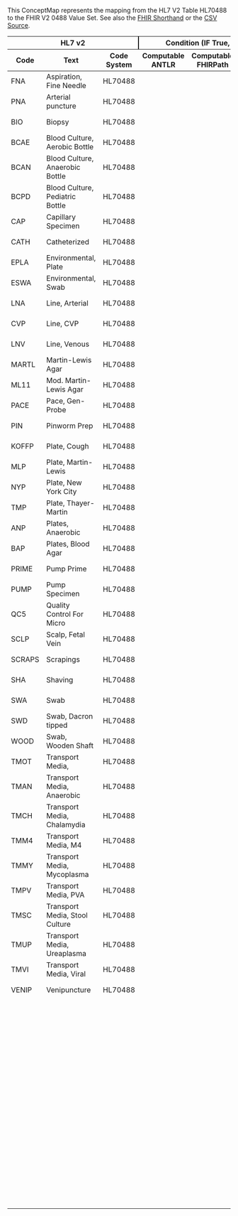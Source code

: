 
This ConceptMap represents the mapping from the HL7 V2 Table HL70488 to the FHIR V2 0488 Value Set. See also the <a href='https://github.com/HL7/v2-to-fhir/blob/master/tank/Table HL70488 to V2 0488.fsh'>FHIR Shorthand</a> or the <a href='https://github.com/HL7/v2-to-fhir/blob/master/mappings/codesystems/HL7 Concept Map_ SpecimenCollectionMethod - Sheet1.csv'>CSV Source</a>.
<table class='grid'><thead>
<tr><th colspan='3' style='border-right: 2px solid black;'>HL7 v2</th><th colspan='3' style='border-right: 2px solid black;'>Condition (IF True, args)</th><th colspan='4'>HL7 FHIR</th><th rowspan='2'>Comments</th></tr>
<tr><th>Code</th><th>Text</th><th>Code System</th><th>Computable ANTLR</th><th>Computable FHIRPath</th><th>Narrative</th><th>Code</th><th>Proposed Extension</th><th>Display</th><th>Code System</th></tr></thead>
<tbody>
<tr><td>FNA</td><td>Aspiration, Fine Needle</td><td style='border-right: 2px'>HL70488</td><td style='border-right: 2px'></td><td style='border-right: 2px'></td><td style='border-right: 2px'></td><td>FNA</td><td style='border-right: 2px'></td><td>Aspiration, Fine Needle</td><td><a href='https://hl7.org/fhir/R4/v2/0488/index.html'>http://terminology.hl7.org/CodeSystem/v2-0488</a></td><td style='border-right: 2px'></td></tr>
<tr><td>PNA</td><td>Arterial puncture</td><td style='border-right: 2px'>HL70488</td><td style='border-right: 2px'></td><td style='border-right: 2px'></td><td style='border-right: 2px'></td><td>PNA</td><td style='border-right: 2px'></td><td>Arterial puncture</td><td><a href='https://hl7.org/fhir/R4/v2/0488/index.html'>http://terminology.hl7.org/CodeSystem/v2-0488</a></td><td style='border-right: 2px'></td></tr>
<tr><td>BIO</td><td>Biopsy</td><td style='border-right: 2px'>HL70488</td><td style='border-right: 2px'></td><td style='border-right: 2px'></td><td style='border-right: 2px'></td><td>129314006</td><td style='border-right: 2px'></td><td>Biopsy - action</td><td><a href='http://snomed.info/sct'>http://snomed.info/sct</a></td><td style='border-right: 2px'></td></tr>
<tr><td>BCAE</td><td>Blood Culture, Aerobic Bottle</td><td style='border-right: 2px'>HL70488</td><td style='border-right: 2px'></td><td style='border-right: 2px'></td><td style='border-right: 2px'></td><td>BCAE</td><td style='border-right: 2px'></td><td>Blood Culture, Aerobic Bottle</td><td><a href='https://hl7.org/fhir/R4/v2/0488/index.html'>http://terminology.hl7.org/CodeSystem/v2-0488</a></td><td style='border-right: 2px'></td></tr>
<tr><td>BCAN</td><td>Blood Culture, Anaerobic Bottle</td><td style='border-right: 2px'>HL70488</td><td style='border-right: 2px'></td><td style='border-right: 2px'></td><td style='border-right: 2px'></td><td>BCAN</td><td style='border-right: 2px'></td><td>Blood Culture, Anaerobic Bottle</td><td><a href='https://hl7.org/fhir/R4/v2/0488/index.html'>http://terminology.hl7.org/CodeSystem/v2-0488</a></td><td style='border-right: 2px'></td></tr>
<tr><td>BCPD</td><td>Blood Culture, Pediatric Bottle</td><td style='border-right: 2px'>HL70488</td><td style='border-right: 2px'></td><td style='border-right: 2px'></td><td style='border-right: 2px'></td><td>BCPD</td><td style='border-right: 2px'></td><td>Blood Culture, Pediatric Bottle</td><td><a href='https://hl7.org/fhir/R4/v2/0488/index.html'>http://terminology.hl7.org/CodeSystem/v2-0488</a></td><td style='border-right: 2px'></td></tr>
<tr><td>CAP</td><td>Capillary Specimen</td><td style='border-right: 2px'>HL70488</td><td style='border-right: 2px'></td><td style='border-right: 2px'></td><td style='border-right: 2px'></td><td>CAP</td><td style='border-right: 2px'></td><td>Capillary Specimen</td><td><a href='https://hl7.org/fhir/R4/v2/0488/index.html'>http://terminology.hl7.org/CodeSystem/v2-0488</a></td><td style='border-right: 2px'></td></tr>
<tr><td>CATH</td><td>Catheterized</td><td style='border-right: 2px'>HL70488</td><td style='border-right: 2px'></td><td style='border-right: 2px'></td><td style='border-right: 2px'></td><td>CATH</td><td style='border-right: 2px'></td><td>Catheterized</td><td><a href='https://hl7.org/fhir/R4/v2/0488/index.html'>http://terminology.hl7.org/CodeSystem/v2-0488</a></td><td style='border-right: 2px'></td></tr>
<tr><td>EPLA</td><td>Environmental, Plate</td><td style='border-right: 2px'>HL70488</td><td style='border-right: 2px'></td><td style='border-right: 2px'></td><td style='border-right: 2px'></td><td>EPLA</td><td style='border-right: 2px'></td><td>Environmental, Plate</td><td><a href='https://hl7.org/fhir/R4/v2/0488/index.html'>http://terminology.hl7.org/CodeSystem/v2-0488</a></td><td style='border-right: 2px'></td></tr>
<tr><td>ESWA</td><td>Environmental, Swab</td><td style='border-right: 2px'>HL70488</td><td style='border-right: 2px'></td><td style='border-right: 2px'></td><td style='border-right: 2px'></td><td>ESWA</td><td style='border-right: 2px'></td><td>Environmental, Swab</td><td><a href='https://hl7.org/fhir/R4/v2/0488/index.html'>http://terminology.hl7.org/CodeSystem/v2-0488</a></td><td style='border-right: 2px'></td></tr>
<tr><td>LNA</td><td>Line, Arterial</td><td style='border-right: 2px'>HL70488</td><td style='border-right: 2px'></td><td style='border-right: 2px'></td><td style='border-right: 2px'></td><td>LNA</td><td style='border-right: 2px'></td><td>Line, Arterial</td><td><a href='https://hl7.org/fhir/R4/v2/0488/index.html'>http://terminology.hl7.org/CodeSystem/v2-0488</a></td><td style='border-right: 2px'></td></tr>
<tr><td>CVP</td><td>Line, CVP</td><td style='border-right: 2px'>HL70488</td><td style='border-right: 2px'></td><td style='border-right: 2px'></td><td style='border-right: 2px'></td><td>CVP</td><td style='border-right: 2px'></td><td>Line, CVP</td><td><a href='https://hl7.org/fhir/R4/v2/0488/index.html'>http://terminology.hl7.org/CodeSystem/v2-0488</a></td><td style='border-right: 2px'></td></tr>
<tr><td>LNV</td><td>Line, Venous</td><td style='border-right: 2px'>HL70488</td><td style='border-right: 2px'></td><td style='border-right: 2px'></td><td style='border-right: 2px'></td><td>LNV</td><td style='border-right: 2px'></td><td>Line, Venous</td><td><a href='https://hl7.org/fhir/R4/v2/0488/index.html'>http://terminology.hl7.org/CodeSystem/v2-0488</a></td><td style='border-right: 2px'></td></tr>
<tr><td>MARTL</td><td>Martin-Lewis Agar</td><td style='border-right: 2px'>HL70488</td><td style='border-right: 2px'></td><td style='border-right: 2px'></td><td style='border-right: 2px'></td><td>MARTL</td><td style='border-right: 2px'></td><td>Martin-Lewis Agar</td><td><a href='https://hl7.org/fhir/R4/v2/0488/index.html'>http://terminology.hl7.org/CodeSystem/v2-0488</a></td><td style='border-right: 2px'></td></tr>
<tr><td>ML11</td><td>Mod. Martin-Lewis Agar</td><td style='border-right: 2px'>HL70488</td><td style='border-right: 2px'></td><td style='border-right: 2px'></td><td style='border-right: 2px'></td><td>ML11</td><td style='border-right: 2px'></td><td>Mod. Martin-Lewis Agar</td><td><a href='https://hl7.org/fhir/R4/v2/0488/index.html'>http://terminology.hl7.org/CodeSystem/v2-0488</a></td><td style='border-right: 2px'></td></tr>
<tr><td>PACE</td><td>Pace, Gen-Probe</td><td style='border-right: 2px'>HL70488</td><td style='border-right: 2px'></td><td style='border-right: 2px'></td><td style='border-right: 2px'></td><td>PACE</td><td style='border-right: 2px'></td><td>Pace, Gen-Probe</td><td><a href='https://hl7.org/fhir/R4/v2/0488/index.html'>http://terminology.hl7.org/CodeSystem/v2-0488</a></td><td style='border-right: 2px'></td></tr>
<tr><td>PIN</td><td>Pinworm Prep</td><td style='border-right: 2px'>HL70488</td><td style='border-right: 2px'></td><td style='border-right: 2px'></td><td style='border-right: 2px'></td><td>PIN</td><td style='border-right: 2px'></td><td>Pinworm Prep</td><td><a href='https://hl7.org/fhir/R4/v2/0488/index.html'>http://terminology.hl7.org/CodeSystem/v2-0488</a></td><td style='border-right: 2px'></td></tr>
<tr><td>KOFFP</td><td>Plate, Cough</td><td style='border-right: 2px'>HL70488</td><td style='border-right: 2px'></td><td style='border-right: 2px'></td><td style='border-right: 2px'></td><td>KOFFP</td><td style='border-right: 2px'></td><td>Plate, Cough</td><td><a href='https://hl7.org/fhir/R4/v2/0488/index.html'>http://terminology.hl7.org/CodeSystem/v2-0488</a></td><td style='border-right: 2px'></td></tr>
<tr><td>MLP</td><td>Plate, Martin-Lewis</td><td style='border-right: 2px'>HL70488</td><td style='border-right: 2px'></td><td style='border-right: 2px'></td><td style='border-right: 2px'></td><td>MLP</td><td style='border-right: 2px'></td><td>Plate, Martin-Lewis</td><td><a href='https://hl7.org/fhir/R4/v2/0488/index.html'>http://terminology.hl7.org/CodeSystem/v2-0488</a></td><td style='border-right: 2px'></td></tr>
<tr><td>NYP</td><td>Plate, New York City</td><td style='border-right: 2px'>HL70488</td><td style='border-right: 2px'></td><td style='border-right: 2px'></td><td style='border-right: 2px'></td><td>NYP</td><td style='border-right: 2px'></td><td>Plate, New York City</td><td><a href='https://hl7.org/fhir/R4/v2/0488/index.html'>http://terminology.hl7.org/CodeSystem/v2-0488</a></td><td style='border-right: 2px'></td></tr>
<tr><td>TMP</td><td>Plate, Thayer-Martin</td><td style='border-right: 2px'>HL70488</td><td style='border-right: 2px'></td><td style='border-right: 2px'></td><td style='border-right: 2px'></td><td>TMP</td><td style='border-right: 2px'></td><td>Plate, Thayer-Martin</td><td><a href='https://hl7.org/fhir/R4/v2/0488/index.html'>http://terminology.hl7.org/CodeSystem/v2-0488</a></td><td style='border-right: 2px'></td></tr>
<tr><td>ANP</td><td>Plates, Anaerobic</td><td style='border-right: 2px'>HL70488</td><td style='border-right: 2px'></td><td style='border-right: 2px'></td><td style='border-right: 2px'></td><td>ANP</td><td style='border-right: 2px'></td><td>Plates, Anaerobic</td><td><a href='https://hl7.org/fhir/R4/v2/0488/index.html'>http://terminology.hl7.org/CodeSystem/v2-0488</a></td><td style='border-right: 2px'></td></tr>
<tr><td>BAP</td><td>Plates, Blood Agar</td><td style='border-right: 2px'>HL70488</td><td style='border-right: 2px'></td><td style='border-right: 2px'></td><td style='border-right: 2px'></td><td>BAP</td><td style='border-right: 2px'></td><td>Plates, Blood Agar</td><td><a href='https://hl7.org/fhir/R4/v2/0488/index.html'>http://terminology.hl7.org/CodeSystem/v2-0488</a></td><td style='border-right: 2px'></td></tr>
<tr><td>PRIME</td><td>Pump Prime</td><td style='border-right: 2px'>HL70488</td><td style='border-right: 2px'></td><td style='border-right: 2px'></td><td style='border-right: 2px'></td><td>PRIME</td><td style='border-right: 2px'></td><td>Pump Prime</td><td><a href='https://hl7.org/fhir/R4/v2/0488/index.html'>http://terminology.hl7.org/CodeSystem/v2-0488</a></td><td style='border-right: 2px'></td></tr>
<tr><td>PUMP</td><td>Pump Specimen</td><td style='border-right: 2px'>HL70488</td><td style='border-right: 2px'></td><td style='border-right: 2px'></td><td style='border-right: 2px'></td><td>PUMP</td><td style='border-right: 2px'></td><td>Pump Specimen</td><td><a href='https://hl7.org/fhir/R4/v2/0488/index.html'>http://terminology.hl7.org/CodeSystem/v2-0488</a></td><td style='border-right: 2px'></td></tr>
<tr><td>QC5</td><td>Quality Control For Micro</td><td style='border-right: 2px'>HL70488</td><td style='border-right: 2px'></td><td style='border-right: 2px'></td><td style='border-right: 2px'></td><td>QC5</td><td style='border-right: 2px'></td><td>Quality Control For Micro</td><td><a href='https://hl7.org/fhir/R4/v2/0488/index.html'>http://terminology.hl7.org/CodeSystem/v2-0488</a></td><td style='border-right: 2px'></td></tr>
<tr><td>SCLP</td><td>Scalp, Fetal Vein</td><td style='border-right: 2px'>HL70488</td><td style='border-right: 2px'></td><td style='border-right: 2px'></td><td style='border-right: 2px'></td><td>SCLP</td><td style='border-right: 2px'></td><td>Scalp, Fetal Vein</td><td><a href='https://hl7.org/fhir/R4/v2/0488/index.html'>http://terminology.hl7.org/CodeSystem/v2-0488</a></td><td style='border-right: 2px'></td></tr>
<tr><td>SCRAPS</td><td>Scrapings</td><td style='border-right: 2px'>HL70488</td><td style='border-right: 2px'></td><td style='border-right: 2px'></td><td style='border-right: 2px'></td><td>129323009</td><td style='border-right: 2px'></td><td>Scraping - action</td><td><a href='http://snomed.info/sct'>http://snomed.info/sct</a></td><td style='border-right: 2px'></td></tr>
<tr><td>SHA</td><td>Shaving</td><td style='border-right: 2px'>HL70488</td><td style='border-right: 2px'></td><td style='border-right: 2px'></td><td style='border-right: 2px'></td><td>SHA</td><td style='border-right: 2px'></td><td>Shaving</td><td><a href='https://hl7.org/fhir/R4/v2/0488/index.html'>http://terminology.hl7.org/CodeSystem/v2-0488</a></td><td style='border-right: 2px'></td></tr>
<tr><td>SWA</td><td>Swab</td><td style='border-right: 2px'>HL70488</td><td style='border-right: 2px'></td><td style='border-right: 2px'></td><td style='border-right: 2px'></td><td>SWA</td><td style='border-right: 2px'></td><td>Swab</td><td><a href='https://hl7.org/fhir/R4/v2/0488/index.html'>http://terminology.hl7.org/CodeSystem/v2-0488</a></td><td style='border-right: 2px'></td></tr>
<tr><td>SWD</td><td>Swab, Dacron tipped</td><td style='border-right: 2px'>HL70488</td><td style='border-right: 2px'></td><td style='border-right: 2px'></td><td style='border-right: 2px'></td><td>SWD</td><td style='border-right: 2px'></td><td>Swab, Dacron tipped</td><td><a href='https://hl7.org/fhir/R4/v2/0488/index.html'>http://terminology.hl7.org/CodeSystem/v2-0488</a></td><td style='border-right: 2px'></td></tr>
<tr><td>WOOD</td><td>Swab, Wooden Shaft</td><td style='border-right: 2px'>HL70488</td><td style='border-right: 2px'></td><td style='border-right: 2px'></td><td style='border-right: 2px'></td><td>WOOD</td><td style='border-right: 2px'></td><td>Swab, Wooden Shaft</td><td><a href='https://hl7.org/fhir/R4/v2/0488/index.html'>http://terminology.hl7.org/CodeSystem/v2-0488</a></td><td style='border-right: 2px'></td></tr>
<tr><td>TMOT</td><td>Transport Media,</td><td style='border-right: 2px'>HL70488</td><td style='border-right: 2px'></td><td style='border-right: 2px'></td><td style='border-right: 2px'></td><td>TMOT</td><td style='border-right: 2px'></td><td>Transport Media,</td><td><a href='https://hl7.org/fhir/R4/v2/0488/index.html'>http://terminology.hl7.org/CodeSystem/v2-0488</a></td><td style='border-right: 2px'></td></tr>
<tr><td>TMAN</td><td>Transport Media, Anaerobic</td><td style='border-right: 2px'>HL70488</td><td style='border-right: 2px'></td><td style='border-right: 2px'></td><td style='border-right: 2px'></td><td>TMAN</td><td style='border-right: 2px'></td><td>Transport Media, Anaerobic</td><td><a href='https://hl7.org/fhir/R4/v2/0488/index.html'>http://terminology.hl7.org/CodeSystem/v2-0488</a></td><td style='border-right: 2px'></td></tr>
<tr><td>TMCH</td><td>Transport Media, Chalamydia</td><td style='border-right: 2px'>HL70488</td><td style='border-right: 2px'></td><td style='border-right: 2px'></td><td style='border-right: 2px'></td><td>TMCH</td><td style='border-right: 2px'></td><td>Transport Media, Chalamydia</td><td><a href='https://hl7.org/fhir/R4/v2/0488/index.html'>http://terminology.hl7.org/CodeSystem/v2-0488</a></td><td style='border-right: 2px'></td></tr>
<tr><td>TMM4</td><td>Transport Media, M4</td><td style='border-right: 2px'>HL70488</td><td style='border-right: 2px'></td><td style='border-right: 2px'></td><td style='border-right: 2px'></td><td>TMM4</td><td style='border-right: 2px'></td><td>Transport Media, M4</td><td><a href='https://hl7.org/fhir/R4/v2/0488/index.html'>http://terminology.hl7.org/CodeSystem/v2-0488</a></td><td style='border-right: 2px'></td></tr>
<tr><td>TMMY</td><td>Transport Media, Mycoplasma</td><td style='border-right: 2px'>HL70488</td><td style='border-right: 2px'></td><td style='border-right: 2px'></td><td style='border-right: 2px'></td><td>TMMY</td><td style='border-right: 2px'></td><td>Transport Media, Mycoplasma</td><td><a href='https://hl7.org/fhir/R4/v2/0488/index.html'>http://terminology.hl7.org/CodeSystem/v2-0488</a></td><td style='border-right: 2px'></td></tr>
<tr><td>TMPV</td><td>Transport Media, PVA</td><td style='border-right: 2px'>HL70488</td><td style='border-right: 2px'></td><td style='border-right: 2px'></td><td style='border-right: 2px'></td><td>TMPV</td><td style='border-right: 2px'></td><td>Transport Media, PVA</td><td><a href='https://hl7.org/fhir/R4/v2/0488/index.html'>http://terminology.hl7.org/CodeSystem/v2-0488</a></td><td style='border-right: 2px'></td></tr>
<tr><td>TMSC</td><td>Transport Media, Stool Culture</td><td style='border-right: 2px'>HL70488</td><td style='border-right: 2px'></td><td style='border-right: 2px'></td><td style='border-right: 2px'></td><td>TMSC</td><td style='border-right: 2px'></td><td>Transport Media, Stool Culture</td><td><a href='https://hl7.org/fhir/R4/v2/0488/index.html'>http://terminology.hl7.org/CodeSystem/v2-0488</a></td><td style='border-right: 2px'></td></tr>
<tr><td>TMUP</td><td>Transport Media, Ureaplasma</td><td style='border-right: 2px'>HL70488</td><td style='border-right: 2px'></td><td style='border-right: 2px'></td><td style='border-right: 2px'></td><td>TMUP</td><td style='border-right: 2px'></td><td>Transport Media, Ureaplasma</td><td><a href='https://hl7.org/fhir/R4/v2/0488/index.html'>http://terminology.hl7.org/CodeSystem/v2-0488</a></td><td style='border-right: 2px'></td></tr>
<tr><td>TMVI</td><td>Transport Media, Viral</td><td style='border-right: 2px'>HL70488</td><td style='border-right: 2px'></td><td style='border-right: 2px'></td><td style='border-right: 2px'></td><td>TMVI</td><td style='border-right: 2px'></td><td>Transport Media, Viral</td><td><a href='https://hl7.org/fhir/R4/v2/0488/index.html'>http://terminology.hl7.org/CodeSystem/v2-0488</a></td><td style='border-right: 2px'></td></tr>
<tr><td>VENIP</td><td>Venipuncture</td><td style='border-right: 2px'>HL70488</td><td style='border-right: 2px'></td><td style='border-right: 2px'></td><td style='border-right: 2px'></td><td>VENIP</td><td style='border-right: 2px'></td><td>Venipuncture</td><td><a href='https://hl7.org/fhir/R4/v2/0488/index.html'>http://terminology.hl7.org/CodeSystem/v2-0488</a></td><td style='border-right: 2px'></td></tr>
<tr><td style='border-right: 2px'></td><td style='border-right: 2px'></td><td style='border-right: 2px'></td><td style='border-right: 2px'></td><td style='border-right: 2px'></td><td style='border-right: 2px'></td><td>129316008</td><td style='border-right: 2px'></td><td>Aspiration - action</td><td><a href='http://snomed.info/sct'>http://snomed.info/sct</a></td><td style='border-right: 2px'></td></tr>
<tr><td style='border-right: 2px'></td><td style='border-right: 2px'></td><td style='border-right: 2px'></td><td style='border-right: 2px'></td><td style='border-right: 2px'></td><td style='border-right: 2px'></td><td>129300006</td><td style='border-right: 2px'></td><td>Puncture - action</td><td><a href='http://snomed.info/sct'>http://snomed.info/sct</a></td><td style='border-right: 2px'></td></tr>
<tr><td style='border-right: 2px'></td><td style='border-right: 2px'></td><td style='border-right: 2px'></td><td style='border-right: 2px'></td><td style='border-right: 2px'></td><td style='border-right: 2px'></td><td>129304002</td><td style='border-right: 2px'></td><td>Excision - action</td><td><a href='http://snomed.info/sct'>http://snomed.info/sct</a></td><td style='border-right: 2px'></td></tr>
<tr><td style='border-right: 2px'></td><td style='border-right: 2px'></td><td style='border-right: 2px'></td><td style='border-right: 2px'></td><td style='border-right: 2px'></td><td style='border-right: 2px'></td><td>73416001</td><td style='border-right: 2px'></td><td>Urine specimen collection, clean catch</td><td><a href='http://snomed.info/sct'>http://snomed.info/sct</a></td><td style='border-right: 2px'></td></tr>
<tr><td style='border-right: 2px'></td><td style='border-right: 2px'></td><td style='border-right: 2px'></td><td style='border-right: 2px'></td><td style='border-right: 2px'></td><td style='border-right: 2px'></td><td>225113003</td><td style='border-right: 2px'></td><td>Timed urine collection</td><td><a href='http://snomed.info/sct'>http://snomed.info/sct</a></td><td style='border-right: 2px'></td></tr>
<tr><td style='border-right: 2px'></td><td style='border-right: 2px'></td><td style='border-right: 2px'></td><td style='border-right: 2px'></td><td style='border-right: 2px'></td><td style='border-right: 2px'></td><td>70777001</td><td style='border-right: 2px'></td><td>Urine specimen collection, catheterized</td><td><a href='http://snomed.info/sct'>http://snomed.info/sct</a></td><td style='border-right: 2px'></td></tr>
<tr><td style='border-right: 2px'></td><td style='border-right: 2px'></td><td style='border-right: 2px'></td><td style='border-right: 2px'></td><td style='border-right: 2px'></td><td style='border-right: 2px'></td><td>386089008</td><td style='border-right: 2px'></td><td>Collection of coughed sputum</td><td><a href='http://snomed.info/sct'>http://snomed.info/sct</a></td><td style='border-right: 2px'></td></tr>
<tr><td style='border-right: 2px'></td><td style='border-right: 2px'></td><td style='border-right: 2px'></td><td style='border-right: 2px'></td><td style='border-right: 2px'></td><td style='border-right: 2px'></td><td>278450005</td><td style='border-right: 2px'></td><td>Finger-prick sampling</td><td><a href='http://snomed.info/sct'>http://snomed.info/sct</a></td><td style='border-right: 2px'></td></tr>
</tbody></table>

